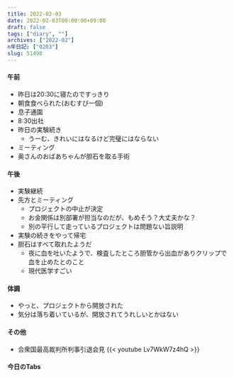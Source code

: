 ```yaml
---
title: 2022-02-03
date: 2022-02-03T00:00:00+09:00
draft: false
tags: ["diary", ""]
archives: ["2022-02"]
n年日記: ["0203"]
slug: 51490
---
```

#### 午前
- 昨日は20:30に寝たのですっきり
- 朝食食べられた(おむすび一個)
- 息子通園
- 8:30出社
- 昨日の実験続き
  - うーむ、きれいにはなるけど完璧にはならない
- ミーティング
- 奥さんのおばあちゃんが胆石を取る手術
#### 午後
- 実験継続
- 先方とミーティング
  - プロジェクトの中止が決定
  - お金関係は別部署が担当なのだが、もめそう？大丈夫かな？
  - 別の平行して走っているプロジェクトは問題ない旨説明
- 実験の続きをやって帰宅
- 胆石はすべて取れたようだ
  - 夜に血を吐いたようで、検査したところ胆管から出血がありクリップで血を止めたとのこと
  - 現代医学すごい
#### 体調
- やっと、プロジェクトから開放された
- 気分は落ち着いているが、開放されてうれしいとかはない
#### その他
- 合衆国最高裁判所判事引退会見
{{< youtube Lv7WkW7z4hQ >}}
#### 今日のTabs